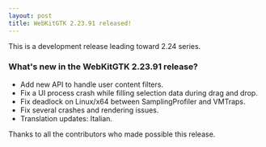 ```yaml
---
layout: post
title: WebKitGTK 2.23.91 released!
---
```


This is a development release leading toward 2.24 series.

### What's new in the WebKitGTK 2.23.91 release?

 - Add new API to handle user content filters.
 - Fix a UI process crash while filling selection data during drag and drop.
 - Fix deadlock on Linux/x64 between SamplingProfiler and VMTraps.
 - Fix several crashes and rendering issues.
 - Translation updates: Italian.

Thanks to all the contributors who made possible this release.
